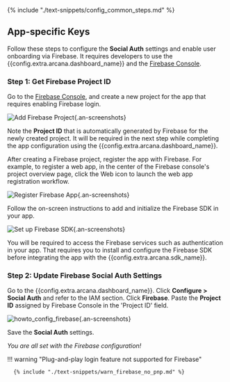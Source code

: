 {% include "./text-snippets/config_common_steps.md" %}

## App-specific Keys

Follow these steps to configure the **Social Auth** settings and enable user onboarding via Firebase. It requires developers to use the {{config.extra.arcana.dashboard_name}} and the [Firebase Console](https://console.firebase.google.com/).

### Step 1: Get Firebase Project ID

Go to the [Firebase Console](https://console.firebase.google.com), and create a new project for the app that requires enabling Firebase login.

![Add Firebase Project](/img/an_firebase_add_project.png){.an-screenshots}

Note the **Project ID** that is automatically generated by Firebase for the newly created project. It will be required in the next step while completing the app configuration using the {{config.extra.arcana.dashboard_name}}.

After creating a Firebase project, register the app with Firebase. For example, to register a web app, in the center of the Firebase console's project overview page, click the Web icon to launch the web app registration workflow. 

![Register Firebase App](/img/an_firebase_register_app.png){.an-screenshots}

Follow the on-screen instructions to add and initialize the Firebase SDK in your app.

![Set up Firebase SDK](/img/an_firebase_sdk_init.png){.an-screenshots}

You will be required to access the Firebase services such as authentication in your app. That requires you to install and configure the Firebase SDK before integrating the app with the {{config.extra.arcana.sdk_name}}.

### Step 2: Update Firebase Social Auth Settings

Go to the {{config.extra.arcana.dashboard_name}}. Click **Configure > Social Auth** and refer to the IAM section. Click **Firebase**. Paste the **Project ID** assigned by Firebase Console in the 'Project ID' field. 

![howto_config_firebase](/img/an_firebase_console_config.png){.an-screenshots}

Save the **Social Auth** settings. 

*You are all set with the Firebase configuration!*

!!! warning "Plug-and-play login feature not supported for Firebase"

      {% include "./text-snippets/warn_firebase_no_pnp.md" %}
